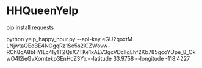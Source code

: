 # HHQueenYelp

pip install requests

python yelp_happy_hour.py --api-key eGU2qoxtM-LNjwtaQEdBE4NOgqRz1Se5s2iCZWovw-RCh8gA8bHYlLc4Iy1T2QsX7TKe1xALV3gcVDclIgEhf2Kb785gcoYUpe_8_OkwO4I2ieGvXomtekp3EnHcZ3Yx --latitude 33.9758 --longitude -118.4227

